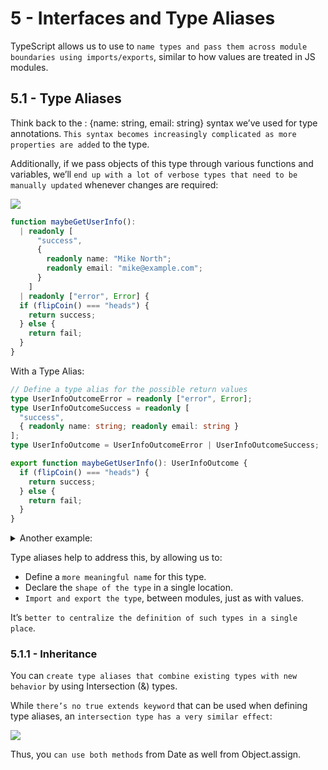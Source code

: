 # 5 - Interfaces and Type Aliases

TypeScript allows us to use to `name types and pass them across module boundaries using imports/exports`, similar to how values are treated in JS modules.

## 5.1 - Type Aliases

Think back to the : {name: string, email: string} syntax we’ve used for type annotations. `This syntax becomes increasingly complicated as more properties are added` to the type.

Additionally, if we pass objects of this type through various functions and variables, we’ll `end up with a lot of verbose types that need to be manually updated` whenever changes are required:

![](https://i.imgur.com/pjoonTR.png)

```ts
function maybeGetUserInfo():
  | readonly [
      "success",
      {
        readonly name: "Mike North";
        readonly email: "mike@example.com";
      }
    ]
  | readonly ["error", Error] {
  if (flipCoin() === "heads") {
    return success;
  } else {
    return fail;
  }
}
```

With a Type Alias:

```ts
// Define a type alias for the possible return values
type UserInfoOutcomeError = readonly ["error", Error];
type UserInfoOutcomeSuccess = readonly [
  "success",
  { readonly name: string; readonly email: string }
];
type UserInfoOutcome = UserInfoOutcomeError | UserInfoOutcomeSuccess;

export function maybeGetUserInfo(): UserInfoOutcome {
  if (flipCoin() === "heads") {
    return success;
  } else {
    return fail;
  }
}
```

<details>
<summary>Another example:</summary>

A few things to point out here:

- This is one of the rare cases where we see type information on the right-hand side of the assignment operator (=).
- We're using `TitleCase` for the alias name, which is a common convention.
- You `can only declare an alias with a given name once within a scope`, similar to how let or const declarations work.

```tsx
// types.ts
export type Amount = {
  currency: string;
  value: number;
};
```

```ts
// utils.ts
import { Amount } from "./types";

function printAmount(amt: Amount) {
  console.log(amt);
  const { currency, value } = amt;
  console.log(`${currency} ${value}`);
}

const donation = {
  currency: "USD",
  value: 30.0,
  description: "Donation to food bank",
};

printAmount(donation); // 👍
```

</details>

Type aliases help to address this, by allowing us to:

- Define a `more meaningful name` for this type.
- Declare the `shape of the type` in a single location.
- `Import and export the type`, between modules, just as with values.

It’s `better to centralize the definition of such types in a single place`.

### 5.1.1 - Inheritance

You can `create type aliases that combine existing types with new behavior` by using Intersection (&) types.

While `there’s no true extends keyword` that can be used when defining type aliases, an `intersection type has a very similar effect`:

![](https://i.imgur.com/1u2W7FQ.png)

Thus, you `can use both methods` from Date as well from Object.assign.

